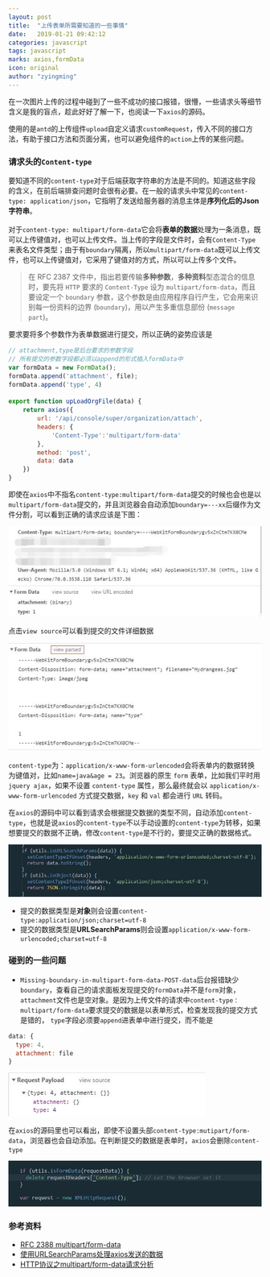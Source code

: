 ```yaml
---
layout: post
title:  "上传表单所需要知道的一些事情"
date:   2019-01-21 09:42:12
categories: javascript
tags: javascript
marks: axios,formData
icon: original
author: "zyingming"
---
```

在一次图片上传的过程中碰到了一些不成功的接口报错，很懵，一些请求头等细节含义是我的盲点，趁此好好了解一下，也阅读一下`axios`的源码。<br />   

使用的是`antd`的上传组件`upload`自定义请求`customRequest`，传入不同的接口方法，有助于接口方法和页面分离，也可以避免组件的`action`上传的某些问题。

### 请求头的`Content-type`
要知道不同的`content-type`对于后端获取字符串的方法是不同的。知道这些字段的含义，在前后端排查问题时会很有必要。在一般的请求头中常见的`content-type: application/json`，它指明了发送给服务器的消息主体是**序列化后的Json字符串**。<br />   
对于`content-type: multipart/form-data`它会将**表单的数据**处理为一条消息，既可以上传键值对，也可以上传文件。当上传的字段是文件时，会有`Content-Type`来表名文件类型；由于有`boundary`隔离，所以`multipart/form-data`既可以上传文件，也可以上传键值对，它采用了键值对的方式，所以可以上传多个文件。

> 在 RFC 2387 文件中，指出若要传输**多种参数**，**多种资料**型态混合的信息时，要先将 `HTTP` 要求的 `Content-Type` 设为 `multipart/form-data`，而且要设定一个 `boundary` 参数，这个参数是由应用程序自行产生，它会用来识别每一份资料的边界 (`boundary`)，用以产生多重信息部份 (`message part`)。

要求要将多个参数作为表单数据进行提交，所以正确的姿势应该是

```javascript
// attachment,type是后台要求的参数字段
// 所有提交的参数字段都必须以append的形式插入formData中
var formData = new FormData();
formData.append('attachment', file);
formData.append('type', 4)

export function upLoadOrgFile(data) {
	return axios({
		url: '/api/console/super/organization/attach',
		headers: {
			'Content-Type':'multipart/form-data'
		},
		method: 'post',
		data: data
	})
}
```
即使在`axios`中不指名`content-type:multipart/form-data`提交的时候也会也是以`multipart/form-data`提交的，并且浏览器会自动添加`boundary=---xx`后缀作为文件分割，可以看到正确的请求应该是下图：

![](/assets/images/pictures/2019-01/upload_1.jpg)

点击`view source`可以看到提交的文件详细数据

![](/assets/images/pictures/2019-01/upload_2.jpg)

`content-type`为：`application/x-www-form-urlencoded`会将表单内的数据转换为键值对，比如`name=java&age = 23`。浏览器的原生 `form` 表单，比如我们平时用`jquery ajax`，如果不设置 `content-type` 属性，那么最终就会以 `application/x-www-form-urlencoded` 方式提交数据，`key` 和 `val` 都会进行 `URL` 转码。

在`axios`的源码中可以看到请求会根据提交数据的类型不同，自动添加`content-type`，也就是说`axios`的`content-type`不以手动设置的`content-type`为转移，如果想要提交的数据不正确，修改`content-type`是不行的，要提交正确的数据格式。

![](/assets/images/pictures/2019-01/upload_5.jpg)

- 提交的数据类型是**对象**则会设置`content-type:application/json;charset=utf-8`
- 提交的数据类型是**URLSearchParams**则会设置`application/x-www-form-urlencoded;charset=utf-8`

### 碰到的一些问题
- `Missing-boundary-in-multipart-form-data-POST-data`后台报错缺少`boundary`，查看自己的请求面板发现提交的`formData`并不是`form`对象，`attachment`文件也是空对象。是因为上传文件的请求中`content-type：multipart/form-data`要求提交的数据是以表单形式，检查发现我的提交方式是错的， `type`字段必须要`append`进表单中进行提交，而不能是

```javascript
data: {
  type: 4,  
  attachment: file
}
```

![](/assets/images/pictures/2019-01/upload_3.jpg)

在`axios`的源码里也可以看出，即使不设置头部`content-type:mutipart/form-data`，浏览器也会自动添加。在判断提交的数据是表单时，`axios`会删除`content-type`

![](/assets/images/pictures/2019-01/upload_4.jpg)


### 参考资料
- [RFC 2388 multipart/form-data](http://www.faqs.org/rfcs/rfc2388.html)
- [使用URLSearchParams处理axios发送的数据](https://www.cnblogs.com/coolle/p/7027950.html)
- [HTTP协议之multipart/form-data请求分析](https://blog.csdn.net/qq_33706382/article/details/78168325)

